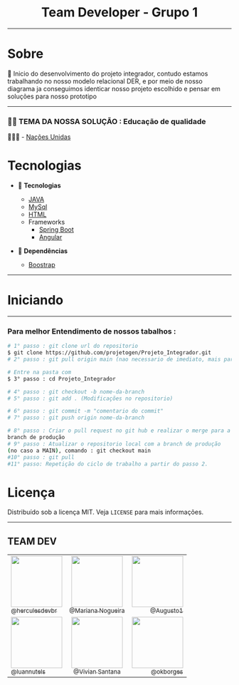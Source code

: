 
<h1 align="center">Team Developer - Grupo 1 </h1>
<hr>

<!-- sobre -->

# Sobre

<p align="left"> 📡 Inicio do desenvolvimento do projeto integrador, contudo estamos trabalhando no nosso modelo relacional DER, e por meio de nosso diagrama ja conseguimos identicar nosso projeto escolhido e pensar em soluções para nosso prototipo </p>
<hr>
<h3 align="left">👨‍💻 TEMA DA NOSSA SOLUÇÃO : Educação de qualidade
 </h3>
 
 👨🏼‍🏫 - [Nações Unidas](https://brasil.un.org/pt-br/sdgs/4)

<!-- TECHNOLOGIES -->

# Tecnologias

- 🧩 **Tecnologias**
  - [JAVA](https://developers.google.com/docs/api/quickstart/java)
  - [MySql](https://www.w3schools.com/mySQl/default.asp)
  - [HTML](https://developer.mozilla.org/en-US/docs/Web/HTML)
  - Frameworks
    - [Spring Boot](https://docs.spring.io/spring-boot/docs/current/reference/htmlsingle/)
    - [Angular](https://angular.io/docs)
   
- 🧲 **Dependências**
  - [Boostrap](https://getbootstrap.com/)
 

<hr>

<!-- TECHNOLOGIES -->

# Iniciando

<hr>

### Para melhor Entendimento de nossos tabalhos :

```bash
# 1° passo : git clone url do repositorio
$ git clone https://github.com/projetogen/Projeto_Integrador.git
# 2° passo : git pull origin main (nao necessario de imediato, mais para manter as boas praticas)

# Entre na pasta com
$ 3° passo : cd Projeto_Integrador

# 4° passo : git checkout -b nome-da-branch
# 5° passo : git add . (Modificações no repositorio)  

# 6° passo : git commit -m "comentario do commit"
# 7° passo : git push origin nome-da-branch

# 8° passo : Criar o pull request no git hub e realizar o merge para a 
branch de produção
# 9° passo : Atualizar o repositorio local com a branch de produção 
(no caso a MAIN), comando : git checkout main 
#10° passo : git pull
#11° passo: Repetição do ciclo de trabalho a partir do passo 2.
```

# Licença

Distribuído sob a licença MIT. Veja `LICENSE` para mais informações.

<!-- CONTACT -->
<hr>
<h2>TEAM DEV</h2>



|      |    |        |
| :---         |     :---:      |          ---: |
| [<img src="https://avatars.githubusercontent.com/u/86629815?v=4" width="115"><br><sub>@herculesdevbr</sub>](https://github.com/herculesdevbr)   | [<img src="https://avatars.githubusercontent.com/u/80281695?v=4" width="115"><br><sub>@Mariana Nogueira</sub>](https://github.com/mariana-nogueira21)    |  [<img src="https://avatars.githubusercontent.com/u/93773423?v=4" width="115"><br><sub>@Augusto1</sub>](https://github.com/MuriloAugusto1)   |
| [<img src="https://avatars.githubusercontent.com/u/82280279?v=4" width="115"><br><sub>@luannutels</sub>](https://github.com/luannutels)     | [<img src="https://avatars.githubusercontent.com/u/93775430?v=4" width="115"><br><sub>@Vivian Santana</sub>](https://github.com/Vivian-Santana)      |[<img src="https://avatars.githubusercontent.com/u/93266793?v=4" width="115"><br><sub>@okborges</sub>](https://github.com/okborges)     |








